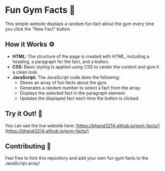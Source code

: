# Fun Gym Facts 💪

This simple website displays a random fun fact about the gym every time you click the "New Fact" button. 

## How it Works ⚙️

- **HTML:** The structure of the page is created with HTML, including a heading, a paragraph for the fact, and a button.
- **CSS:** Basic styling is applied using CSS to center the content and give it a clean look.
- **JavaScript:** The JavaScript code does the following:
    - Stores an array of fun facts about the gym.
    - Generates a random number to select a fact from the array.
    - Displays the selected fact in the paragraph element.
    - Updates the displayed fact each time the button is clicked.

## Try it Out! 🚀

You can see the live website here: [https://bharat3214.github.io/gym-facts/](https://bharat3214.github.io/gym-facts/)

## Contributing 🤝

Feel free to fork this repository and add your own fun gym facts to the JavaScript array! 
